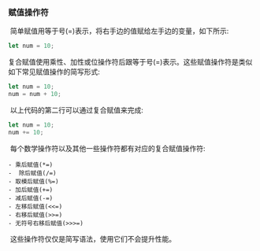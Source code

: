 ### 赋值操作符

​	简单赋值用等于号(=)表示，将右手边的值赋给左手边的变量，如下所示:

```javascript
let num = 10;
```

​	复合赋值使用乘性、加性或位操作符后跟等于号(=)表示。这些赋值操作符是类似如下常见赋值操作的简写形式:

```javascript
let num = 10;
num = num + 10;
```

​	以上代码的第二行可以通过复合赋值来完成:

```javascript
let num = 10;
num += 10;
```

​	每个数学操作符以及其他一些操作符都有对应的复合赋值操作符:

	- 乘后赋值(*=)
	-  除后赋值(/=)
	- 取模后赋值(%=)
	- 加后赋值(+=)
	- 减后赋值(-=)
	- 左移后赋值(<<=)
	- 右移后赋值(>>=)
	- 无符号右移后赋值(>>>=)

​	这些操作符仅仅是简写语法，使用它们不会提升性能。

















